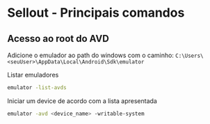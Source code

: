 # Sellout - Principais comandos

## Acesso ao root do AVD

Adicione o emulador ao path do windows com o caminho:
`C:\Users\<seuUser>\AppData\Local\Android\Sdk\emulator`

Listar emuladores

```bash
emulator -list-avds
```

Iniciar um device de acordo com a lista apresentada

```bash
emulator -avd <device_name> -writable-system
```

<!--stackedit_data:
eyJoaXN0b3J5IjpbLTE1MzkyNTM3MjVdfQ==
-->